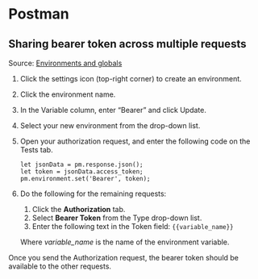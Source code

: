 # Postman

## Sharing bearer token across multiple requests
Source: [Environments and globals](https://learning.postman.com/docs/sending-requests/variables/)
1.	Click the settings icon (top-right corner) to create an environment.
1.	Click the environment name.
1.	In the Variable column, enter “Bearer” and click Update.
1.	Select your new environment from the drop-down list.
1.	Open your authorization request, and enter the following code on the Tests tab.

    ```
    let jsonData = pm.response.json();
    let token = jsonData.access_token;
    pm.environment.set('Bearer', token);
    ```

1.	Do the following for the remaining requests:

    1.	Click the **Authorization** tab.
    1.	Select **Bearer Token** from the Type drop-down list.
    1.	Enter the following text in the Token field: `{{variable_name}}`

    Where *variable_name* is the name of the environment variable.

Once you send the Authorization request, the bearer token should be available to the other requests.
